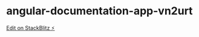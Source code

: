 # angular-documentation-app-vn2urt

[Edit on StackBlitz ⚡️](https://stackblitz.com/edit/angular-documentation-app-vn2urt)